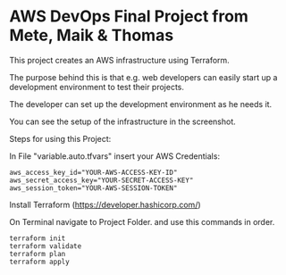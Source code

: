 # AWS DevOps Final Project from Mete, Maik & Thomas


This project creates an AWS infrastructure using Terraform. 

The purpose behind this is that e.g. web developers can easily 
start up a development environment to test their projects.

The developer can set up the development environment as he needs it.

You can see the setup of the infrastructure in the screenshot.


Steps for using this Project:

In File "variable.auto.tfvars" insert your AWS Credentials:
```
aws_access_key_id="YOUR-AWS-ACCESS-KEY-ID"
aws_secret_access_key="YOUR-SECRET-ACCESS-KEY"
aws_session_token="YOUR-AWS-SESSION-TOKEN"
```
Install Terraform (https://developer.hashicorp.com/)

On Terminal navigate to Project Folder.
and use this commands in order.
```
terraform init
terraform validate
terraform plan
terraform apply
```
